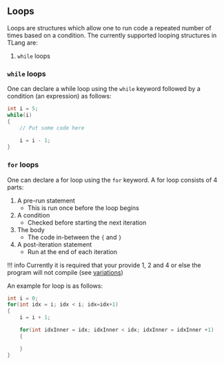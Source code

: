 ## Loops

Loops are structures which allow one to run code a repeated number of
times based on a condition. The currently supported looping structures
in TLang are:

1.  `while` loops

### `while` loops

One can declare a while loop using the `while` keyword followed by a
condition (an expression) as follows:

``` d
int i = 5;
while(i)
{
    // Put some code here
    
    i = i - 1;
}
```

### `for` loops

One can declare a for loop using the `for` keyword. A for loop consists
of 4 parts:

1.  A pre-run statement
    -   This is run once before the loop begins
2.  A condition
    -   Checked before starting the next iteration
3.  The body
    -   The code in-between the `{` and `}`
4.  A post-iteration statement
    -   Run at the end of each iteration

!!! info Currently it is required that your provide 1, 2 and 4 or else
the program will not compile (see
[variations](http://deavmi.assigned.network/git/tlang/tlang/issues/79))

An example for loop is as follows:

``` d
int i = 0;
for(int idx = i; idx < i; idx=idx+1)
{
    i = i + 1;

    for(int idxInner = idx; idxInner < idx; idxInner = idxInner +1)
    {

    }
}
```
